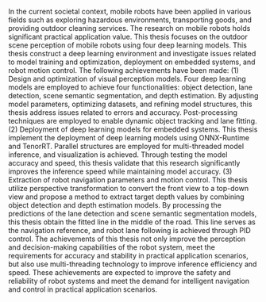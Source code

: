 In the current societal context, mobile robots have been applied in various fields such as exploring hazardous environments, transporting goods, and providing outdoor cleaning services. The research on mobile robots holds significant practical application value.
This thesis focuses on the outdoor scene perception of mobile robots using four deep learning models. This thesis construct a deep learning environment and investigate issues related to model training and optimization, deployment on embedded systems, and robot motion control. The following achievements have been made:
(1) Design and optimization of visual perception models. Four deep learning models are employed to achieve four functionalities: object detection, lane detection, scene semantic segmentation, and depth estimation. By adjusting model parameters, optimizing datasets, and refining model structures, this thesis address issues related to errors and accuracy. Post-processing techniques are employed to enable dynamic object tracking and lane fitting.
(2) Deployment of deep learning models for embedded systems. This thesis implement the deployment of deep learning models using ONNX-Runtime and TenorRT. Parallel structures are employed for multi-threaded model inference, and visualization is achieved. Through testing the model accuracy and speed, this thesis validate that this research significantly improves the inference speed while maintaining model accuracy.
(3) Extraction of robot navigation parameters and motion control. This thesis utilize perspective transformation to convert the front view to a top-down view and propose a method to extract target depth values by combining object detection and depth estimation models. By processing the predictions of the lane detection and scene semantic segmentation models, this thesis obtain the fitted line in the middle of the road. This line serves as the navigation reference, and robot lane following is achieved through PID control.
The achievements of this thesis not only improve the perception and decision-making capabilities of the robot system, meet the requirements for accuracy and stability in practical application scenarios, but also use multi-threading technology to improve inference efficiency and speed. These achievements are expected to improve the safety and reliability of robot systems and meet the demand for intelligent navigation and control in practical application scenarios.
